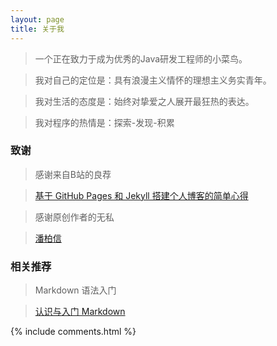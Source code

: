 ```yaml
---
layout: page
title: 关于我
---
```


> 一个正在致力于成为优秀的Java研发工程师的小菜鸟。

> 我对自己的定位是：具有浪漫主义情怀的理想主义务实青年。

> 我对生活的态度是：始终对挚爱之人展开最狂热的表达。

> 我对程序的热情是：探索-发现-积累

<h3> 致谢 </h3>

> 感谢来自B站的良荐

> [基于 GitHub Pages 和 Jekyll 搭建个人博客的简单心得](https://www.bilibili.com/video/av13994132/)

> 感谢原创作者的无私

> [潘柏信](https://github.com/leopardpan/leopardpan.github.io/)

<h3> 相关推荐 </h3>

> Markdown 语法入门

> [认识与入门 Markdown](https://sspai.com/post/25137)

{% include comments.html %}
